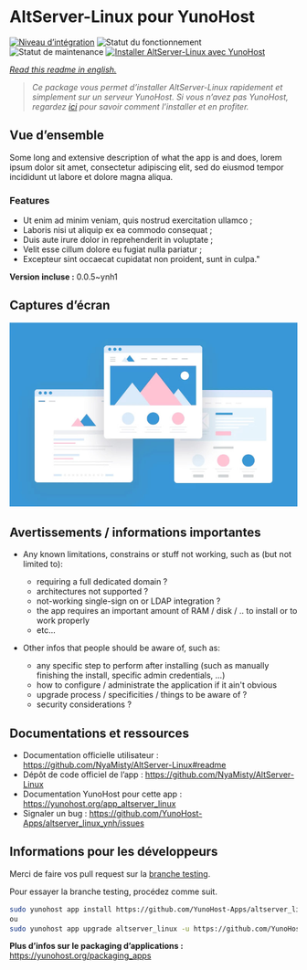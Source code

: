 <!--
N.B.: This README was automatically generated by https://github.com/YunoHost/apps/tree/master/tools/README-generator
It shall NOT be edited by hand.
-->

# AltServer-Linux pour YunoHost

[![Niveau d’intégration](https://dash.yunohost.org/integration/altserver_linux.svg)](https://dash.yunohost.org/appci/app/altserver_linux) ![Statut du fonctionnement](https://ci-apps.yunohost.org/ci/badges/altserver_linux.status.svg) ![Statut de maintenance](https://ci-apps.yunohost.org/ci/badges/altserver_linux.maintain.svg)
[![Installer AltServer-Linux avec YunoHost](https://install-app.yunohost.org/install-with-yunohost.svg)](https://install-app.yunohost.org/?app=altserver_linux)

*[Read this readme in english.](./README.md)*

> *Ce package vous permet d’installer AltServer-Linux rapidement et simplement sur un serveur YunoHost.
Si vous n’avez pas YunoHost, regardez [ici](https://yunohost.org/#/install) pour savoir comment l’installer et en profiter.*

## Vue d’ensemble

Some long and extensive description of what the app is and does, lorem ipsum dolor sit amet, consectetur adipiscing elit, sed do eiusmod tempor incididunt ut labore et dolore magna aliqua.

### Features

- Ut enim ad minim veniam, quis nostrud exercitation ullamco ;
- Laboris nisi ut aliquip ex ea commodo consequat ;
- Duis aute irure dolor in reprehenderit in voluptate ;
- Velit esse cillum dolore eu fugiat nulla pariatur ;
- Excepteur sint occaecat cupidatat non proident, sunt in culpa."


**Version incluse :** 0.0.5~ynh1

## Captures d’écran

![Capture d’écran de AltServer-Linux](./doc/screenshots/example.jpg)

## Avertissements / informations importantes

* Any known limitations, constrains or stuff not working, such as (but not limited to):
    * requiring a full dedicated domain ?
    * architectures not supported ?
    * not-working single-sign on or LDAP integration ?
    * the app requires an important amount of RAM / disk / .. to install or to work properly
    * etc...

* Other infos that people should be aware of, such as:
    * any specific step to perform after installing (such as manually finishing the install, specific admin credentials, ...)
    * how to configure / administrate the application if it ain't obvious
    * upgrade process / specificities / things to be aware of ?
    * security considerations ?

## Documentations et ressources

* Documentation officielle utilisateur : <https://github.com/NyaMisty/AltServer-Linux#readme>
* Dépôt de code officiel de l’app : <https://github.com/NyaMisty/AltServer-Linux>
* Documentation YunoHost pour cette app : <https://yunohost.org/app_altserver_linux>
* Signaler un bug : <https://github.com/YunoHost-Apps/altserver_linux_ynh/issues>

## Informations pour les développeurs

Merci de faire vos pull request sur la [branche testing](https://github.com/YunoHost-Apps/altserver_linux_ynh/tree/testing).

Pour essayer la branche testing, procédez comme suit.

``` bash
sudo yunohost app install https://github.com/YunoHost-Apps/altserver_linux_ynh/tree/testing --debug
ou
sudo yunohost app upgrade altserver_linux -u https://github.com/YunoHost-Apps/altserver_linux_ynh/tree/testing --debug
```

**Plus d’infos sur le packaging d’applications :** <https://yunohost.org/packaging_apps>